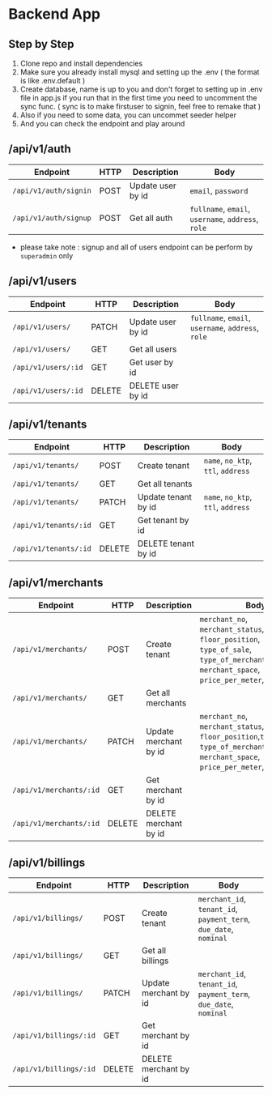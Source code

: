 # Backend App

## Step by Step

1. Clone repo and install dependencies
2. Make sure you already install mysql and setting up the .env ( the format is like .env.default )
3. Create database, name is up to you and don't forget to setting up in .env file in app.js if you run that in the first time you need to uncomment the sync func. ( sync is to make firstuser to signin, feel free to remake that )
4. Also if you need to some data, you can uncommet seeder helper
5. And you can check the endpoint and play around

## /api/v1/auth

| Endpoint              | HTTP | Description       | Body                                               |
| --------------------- | ---- | ----------------- | -------------------------------------------------- |
| `/api/v1/auth/signin` | POST | Update user by id | `email`, `password`                                |
| `/api/v1/auth/signup` | POST | Get all auth      | `fullname`, `email`, `username`, `address`, `role` |

- please take note : signup and all of users endpoint can be perform by `superadmin` only

## /api/v1/users

| Endpoint            | HTTP   | Description       | Body                                               |
| ------------------- | ------ | ----------------- | -------------------------------------------------- |
| `/api/v1/users/`    | PATCH  | Update user by id | `fullname`, `email`, `username`, `address`, `role` |
| `/api/v1/users/`    | GET    | Get all users     |                                                    |
| `/api/v1/users/:id` | GET    | Get user by id    |                                                    |
| `/api/v1/users/:id` | DELETE | DELETE user by id |                                                    |

## /api/v1/tenants

| Endpoint              | HTTP   | Description         | Body                               |
| --------------------- | ------ | ------------------- | ---------------------------------- |
| `/api/v1/tenants/`    | POST   | Create tenant       | `name`, `no_ktp`, `ttl`, `address` |
| `/api/v1/tenants/`    | GET    | Get all tenants     |                                    |
| `/api/v1/tenants/`    | PATCH  | Update tenant by id | `name`, `no_ktp`, `ttl`, `address` |
| `/api/v1/tenants/:id` | GET    | Get tenant by id    |                                    |
| `/api/v1/tenants/:id` | DELETE | DELETE tenant by id |                                    |

## /api/v1/merchants

| Endpoint                | HTTP   | Description           | Body                                                                                                                                       |
| ----------------------- | ------ | --------------------- | ------------------------------------------------------------------------------------------------------------------------------------------ |
| `/api/v1/merchants/`    | POST   | Create tenant         | `merchant_no`, `merchant_status`, `floor_position`, `type_of_sale`, `type_of_merchant`, `merchant_space`, `price_per_meter`, `total_price` |
| `/api/v1/merchants/`    | GET    | Get all merchants     |                                                                                                                                            |
| `/api/v1/merchants/`    | PATCH  | Update merchant by id | `merchant_no`, `merchant_status`, `floor_position`,`type_of_sale`, `type_of_merchant`, `merchant_space`, `price_per_meter`, `total_price`  |
| `/api/v1/merchants/:id` | GET    | Get merchant by id    |                                                                                                                                            |
| `/api/v1/merchants/:id` | DELETE | DELETE merchant by id |                                                                                                                                            |

## /api/v1/billings

| Endpoint               | HTTP   | Description           | Body                                                              |
| ---------------------- | ------ | --------------------- | ----------------------------------------------------------------- |
| `/api/v1/billings/`    | POST   | Create tenant         | `merchant_id`, `tenant_id`, `payment_term`, `due_date`, `nominal` |
| `/api/v1/billings/`    | GET    | Get all billings      |                                                                   |
| `/api/v1/billings/`    | PATCH  | Update merchant by id | `merchant_id`, `tenant_id`, `payment_term`, `due_date`, `nominal` |
| `/api/v1/billings/:id` | GET    | Get merchant by id    |                                                                   |
| `/api/v1/billings/:id` | DELETE | DELETE merchant by id |                                                                   |

